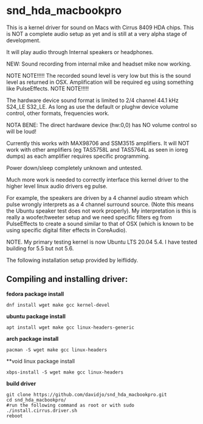 # snd_hda_macbookpro

This is a kernel driver for sound on Macs with Cirrus 8409 HDA chips.
This is NOT a complete audio setup as yet and is still at a very alpha stage of development.

It will play audio through Internal speakers or headphones.

NEW: Sound recording from internal mike and headset mike now working.

NOTE NOTE!!!!!
The recorded sound level is very low but this is the sound level as returned in OSX.
Amplification will be required eg using something like PulseEffects.
NOTE NOTE!!!!!

The hardware device sound format is limited to 2/4 channel 44.1 kHz S24_LE S32_LE.
As long as use the default or plughw device volume control, other formats, frequencies work.

NOTA BENE: The direct hardware device (hw:0,0) has NO volume control so will be loud!

Currently this works with MAX98706 and SSM3515 amplifiers.
It will NOT work with other amplifiers (eg TAS5758L and TAS5764L as seen in ioreg dumps)
as each amplifier requires specific programming.


Power down/sleep completely unknown and untested.


Much more work is needed to correctly interface this kernel driver to the higher level
linux audio drivers eg pulse.

For example, the speakers are driven by a 4 channel audio stream which pulse wrongly
interprets as a 4 channel surround source.
(Note this means the Ubuntu speaker test does not work properly).
My interpretation is this is really a woofer/tweeter setup and we need specific
filters eg from PulseEffects to create a sound similar to that of OSX (which is known
to be using specific digital filter effects in CoreAudio).


NOTE. My primary testing kernel is now Ubuntu LTS 20.04 5.4.
      I have tested building for 5.5 but not 5.6.


The following installation setup provided by leifliddy.




Compiling and installing driver:
-------------

**fedora package install**
```
dnf install wget make gcc kernel-devel
```
**ubuntu package install**  
```
apt install wget make gcc linux-headers-generic
```
**arch package install**
```
pacman -S wget make gcc linux-headers
```
**void linux package install
```
xbps-install -S wget make gcc linux-headers
```

**build driver**  
```
git clone https://github.com/davidjo/snd_hda_macbookpro.git
cd snd_hda_macbookpro/
#run the following command as root or with sudo
./install.cirrus.driver.sh
reboot
```
